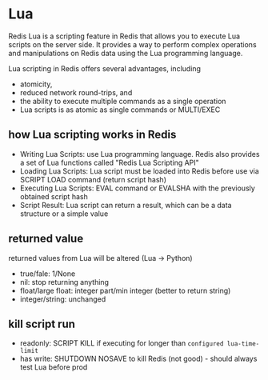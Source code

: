 # Lua

Redis Lua is a scripting feature in Redis that allows you to execute Lua scripts on the server side. 
It provides a way to perform complex operations and manipulations on Redis data using the Lua programming language.

Lua scripting in Redis offers several advantages, including 
- atomicity,
- reduced network round-trips, and
- the ability to execute multiple commands as a single operation
- Lua scripts is as atomic as single commands or MULTI/EXEC

## how Lua scripting works in Redis
- Writing Lua Scripts: use Lua programming language. Redis also provides a set of Lua functions called "Redis Lua Scripting API"
- Loading Lua Scripts: Lua script must be loaded into Redis before use via SCRIPT LOAD command (return script hash)
- Executing Lua Scripts: EVAL command or EVALSHA with the previously obtained script hash
- Script Result: Lua script can return a result, which can be a data structure or a simple value

## returned value
returned values from Lua will be altered (Lua -> Python)
- true/fale: 1/None
- nil: stop returning anything
- float/large float: integer part/min integer (better to return string)
- integer/string: unchanged

## kill script run
- readonly: SCRIPT KILL if executing for longer than `configured lua-time-limit`
- has write: SHUTDOWN NOSAVE to kill Redis (not good) - should always test Lua before prod
